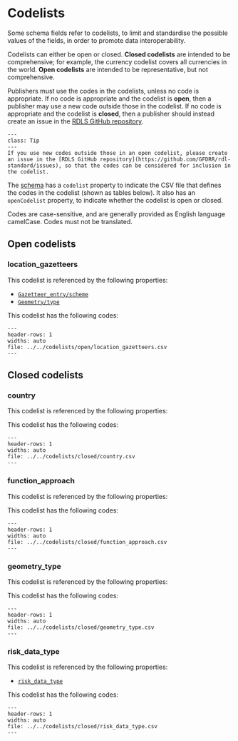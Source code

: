 # Codelists

Some schema fields refer to codelists, to limit and standardise the possible values of the fields, in order to promote data interoperability.

Codelists can either be open or closed. **Closed codelists** are intended to be comprehensive; for example, the currency codelist covers all currencies in the world. **Open codelists** are intended to be representative, but not comprehensive.

Publishers must use the codes in the codelists, unless no code is appropriate. If no code is appropriate and the codelist is **open**, then a publisher may use a new code outside those in the codelist. If no code is appropriate and the codelist is **closed**, then a publisher should instead create an issue in the [RDLS GitHub repository](https://github.com/GFDRR/rdl-standard/issues).

```{admonition} Extending open codelists
---
class: Tip
---
If you use new codes outside those in an open codelist, please create an issue in the [RDLS GitHub repository](https://github.com/GFDRR/rdl-standard/issues), so that the codes can be considered for inclusion in the codelist.
```

The [schema](index.md) has a `codelist` property to indicate the CSV file that defines the codes in the codelist (shown as tables below). It also has an `openCodelist` property, to indicate whether the codelist is open or closed.

Codes are case-sensitive, and are generally provided as English language camelCase. Codes must not be translated.

## Open codelists

### location_gazetteers

This codelist is referenced by the following properties:

- [`Gazetteer_entry/scheme`](rdl_schema_0.1.json,/$defs/Gazetteer_entry,scheme)
- [`Geometry/type`](rdl_schema_0.1.json,/$defs/Geometry,type)

This codelist has the following codes:

```{csv-table-no-translate}
---
header-rows: 1
widths: auto
file: ../../codelists/open/location_gazetteers.csv
---
```

## Closed codelists

### country

This codelist is referenced by the following properties:

This codelist has the following codes:

```{csv-table-no-translate}
---
header-rows: 1
widths: auto
file: ../../codelists/closed/country.csv
---
```

### function_approach

This codelist is referenced by the following properties:

This codelist has the following codes:

```{csv-table-no-translate}
---
header-rows: 1
widths: auto
file: ../../codelists/closed/function_approach.csv
---
```

### geometry_type

This codelist is referenced by the following properties:

This codelist has the following codes:

```{csv-table-no-translate}
---
header-rows: 1
widths: auto
file: ../../codelists/closed/geometry_type.csv
---
```

### risk_data_type

This codelist is referenced by the following properties:

- [`risk_data_type`](rdl_schema_0.1.json,,risk_data_type)

This codelist has the following codes:

```{csv-table-no-translate}
---
header-rows: 1
widths: auto
file: ../../codelists/closed/risk_data_type.csv
---
```
